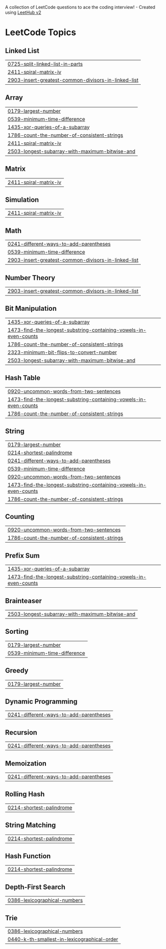 A collection of LeetCode questions to ace the coding interview! - Created using [LeetHub v2](https://github.com/arunbhardwaj/LeetHub-2.0)
<!---LeetCode Topics Start-->
# LeetCode Topics
## Linked List
|  |
| ------- |
| [0725-split-linked-list-in-parts](https://github.com/manan1827/GitHub-solutions-Manan-/tree/master/0725-split-linked-list-in-parts) |
| [2411-spiral-matrix-iv](https://github.com/manan1827/GitHub-solutions-Manan-/tree/master/2411-spiral-matrix-iv) |
| [2903-insert-greatest-common-divisors-in-linked-list](https://github.com/manan1827/GitHub-solutions-Manan-/tree/master/2903-insert-greatest-common-divisors-in-linked-list) |
## Array
|  |
| ------- |
| [0179-largest-number](https://github.com/manan1827/GitHub-solutions-Manan-/tree/master/0179-largest-number) |
| [0539-minimum-time-difference](https://github.com/manan1827/GitHub-solutions-Manan-/tree/master/0539-minimum-time-difference) |
| [1435-xor-queries-of-a-subarray](https://github.com/manan1827/GitHub-solutions-Manan-/tree/master/1435-xor-queries-of-a-subarray) |
| [1786-count-the-number-of-consistent-strings](https://github.com/manan1827/GitHub-solutions-Manan-/tree/master/1786-count-the-number-of-consistent-strings) |
| [2411-spiral-matrix-iv](https://github.com/manan1827/GitHub-solutions-Manan-/tree/master/2411-spiral-matrix-iv) |
| [2503-longest-subarray-with-maximum-bitwise-and](https://github.com/manan1827/GitHub-solutions-Manan-/tree/master/2503-longest-subarray-with-maximum-bitwise-and) |
## Matrix
|  |
| ------- |
| [2411-spiral-matrix-iv](https://github.com/manan1827/GitHub-solutions-Manan-/tree/master/2411-spiral-matrix-iv) |
## Simulation
|  |
| ------- |
| [2411-spiral-matrix-iv](https://github.com/manan1827/GitHub-solutions-Manan-/tree/master/2411-spiral-matrix-iv) |
## Math
|  |
| ------- |
| [0241-different-ways-to-add-parentheses](https://github.com/manan1827/GitHub-solutions-Manan-/tree/master/0241-different-ways-to-add-parentheses) |
| [0539-minimum-time-difference](https://github.com/manan1827/GitHub-solutions-Manan-/tree/master/0539-minimum-time-difference) |
| [2903-insert-greatest-common-divisors-in-linked-list](https://github.com/manan1827/GitHub-solutions-Manan-/tree/master/2903-insert-greatest-common-divisors-in-linked-list) |
## Number Theory
|  |
| ------- |
| [2903-insert-greatest-common-divisors-in-linked-list](https://github.com/manan1827/GitHub-solutions-Manan-/tree/master/2903-insert-greatest-common-divisors-in-linked-list) |
## Bit Manipulation
|  |
| ------- |
| [1435-xor-queries-of-a-subarray](https://github.com/manan1827/GitHub-solutions-Manan-/tree/master/1435-xor-queries-of-a-subarray) |
| [1473-find-the-longest-substring-containing-vowels-in-even-counts](https://github.com/manan1827/GitHub-solutions-Manan-/tree/master/1473-find-the-longest-substring-containing-vowels-in-even-counts) |
| [1786-count-the-number-of-consistent-strings](https://github.com/manan1827/GitHub-solutions-Manan-/tree/master/1786-count-the-number-of-consistent-strings) |
| [2323-minimum-bit-flips-to-convert-number](https://github.com/manan1827/GitHub-solutions-Manan-/tree/master/2323-minimum-bit-flips-to-convert-number) |
| [2503-longest-subarray-with-maximum-bitwise-and](https://github.com/manan1827/GitHub-solutions-Manan-/tree/master/2503-longest-subarray-with-maximum-bitwise-and) |
## Hash Table
|  |
| ------- |
| [0920-uncommon-words-from-two-sentences](https://github.com/manan1827/GitHub-solutions-Manan-/tree/master/0920-uncommon-words-from-two-sentences) |
| [1473-find-the-longest-substring-containing-vowels-in-even-counts](https://github.com/manan1827/GitHub-solutions-Manan-/tree/master/1473-find-the-longest-substring-containing-vowels-in-even-counts) |
| [1786-count-the-number-of-consistent-strings](https://github.com/manan1827/GitHub-solutions-Manan-/tree/master/1786-count-the-number-of-consistent-strings) |
## String
|  |
| ------- |
| [0179-largest-number](https://github.com/manan1827/GitHub-solutions-Manan-/tree/master/0179-largest-number) |
| [0214-shortest-palindrome](https://github.com/manan1827/GitHub-solutions-Manan-/tree/master/0214-shortest-palindrome) |
| [0241-different-ways-to-add-parentheses](https://github.com/manan1827/GitHub-solutions-Manan-/tree/master/0241-different-ways-to-add-parentheses) |
| [0539-minimum-time-difference](https://github.com/manan1827/GitHub-solutions-Manan-/tree/master/0539-minimum-time-difference) |
| [0920-uncommon-words-from-two-sentences](https://github.com/manan1827/GitHub-solutions-Manan-/tree/master/0920-uncommon-words-from-two-sentences) |
| [1473-find-the-longest-substring-containing-vowels-in-even-counts](https://github.com/manan1827/GitHub-solutions-Manan-/tree/master/1473-find-the-longest-substring-containing-vowels-in-even-counts) |
| [1786-count-the-number-of-consistent-strings](https://github.com/manan1827/GitHub-solutions-Manan-/tree/master/1786-count-the-number-of-consistent-strings) |
## Counting
|  |
| ------- |
| [0920-uncommon-words-from-two-sentences](https://github.com/manan1827/GitHub-solutions-Manan-/tree/master/0920-uncommon-words-from-two-sentences) |
| [1786-count-the-number-of-consistent-strings](https://github.com/manan1827/GitHub-solutions-Manan-/tree/master/1786-count-the-number-of-consistent-strings) |
## Prefix Sum
|  |
| ------- |
| [1435-xor-queries-of-a-subarray](https://github.com/manan1827/GitHub-solutions-Manan-/tree/master/1435-xor-queries-of-a-subarray) |
| [1473-find-the-longest-substring-containing-vowels-in-even-counts](https://github.com/manan1827/GitHub-solutions-Manan-/tree/master/1473-find-the-longest-substring-containing-vowels-in-even-counts) |
## Brainteaser
|  |
| ------- |
| [2503-longest-subarray-with-maximum-bitwise-and](https://github.com/manan1827/GitHub-solutions-Manan-/tree/master/2503-longest-subarray-with-maximum-bitwise-and) |
## Sorting
|  |
| ------- |
| [0179-largest-number](https://github.com/manan1827/GitHub-solutions-Manan-/tree/master/0179-largest-number) |
| [0539-minimum-time-difference](https://github.com/manan1827/GitHub-solutions-Manan-/tree/master/0539-minimum-time-difference) |
## Greedy
|  |
| ------- |
| [0179-largest-number](https://github.com/manan1827/GitHub-solutions-Manan-/tree/master/0179-largest-number) |
## Dynamic Programming
|  |
| ------- |
| [0241-different-ways-to-add-parentheses](https://github.com/manan1827/GitHub-solutions-Manan-/tree/master/0241-different-ways-to-add-parentheses) |
## Recursion
|  |
| ------- |
| [0241-different-ways-to-add-parentheses](https://github.com/manan1827/GitHub-solutions-Manan-/tree/master/0241-different-ways-to-add-parentheses) |
## Memoization
|  |
| ------- |
| [0241-different-ways-to-add-parentheses](https://github.com/manan1827/GitHub-solutions-Manan-/tree/master/0241-different-ways-to-add-parentheses) |
## Rolling Hash
|  |
| ------- |
| [0214-shortest-palindrome](https://github.com/manan1827/GitHub-solutions-Manan-/tree/master/0214-shortest-palindrome) |
## String Matching
|  |
| ------- |
| [0214-shortest-palindrome](https://github.com/manan1827/GitHub-solutions-Manan-/tree/master/0214-shortest-palindrome) |
## Hash Function
|  |
| ------- |
| [0214-shortest-palindrome](https://github.com/manan1827/GitHub-solutions-Manan-/tree/master/0214-shortest-palindrome) |
## Depth-First Search
|  |
| ------- |
| [0386-lexicographical-numbers](https://github.com/manan1827/GitHub-solutions-Manan-/tree/master/0386-lexicographical-numbers) |
## Trie
|  |
| ------- |
| [0386-lexicographical-numbers](https://github.com/manan1827/GitHub-solutions-Manan-/tree/master/0386-lexicographical-numbers) |
| [0440-k-th-smallest-in-lexicographical-order](https://github.com/manan1827/GitHub-solutions-Manan-/tree/master/0440-k-th-smallest-in-lexicographical-order) |
<!---LeetCode Topics End-->